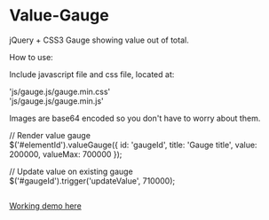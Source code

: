 Value-Gauge
===========

jQuery + CSS3 Gauge showing value out of total.


How to use:<br>

Include javascript file and css file, located at:<br>

'js/gauge.js/gauge.min.css'<br>
'js/gauge.js/gauge.min.js'<br>


Images are base64 encoded so you don't have to worry about them.<br>

// Render value gauge<br>
$('#elementId').valueGauge({
	id: 'gaugeId',
	title: 'Gauge title',
	value: 200000,
	valueMax: 700000
});<br>

// Update value on existing gauge<br>
$('#gaugeId').trigger('updateValue', 710000);<br>

<img src="http://www.art-journal.dk/sites/gaugejs/gaugejsPreview.png" alt="" />

<a href="http://www.art-journal.dk/sites/gaugejs/index.html">Working demo here</a>
